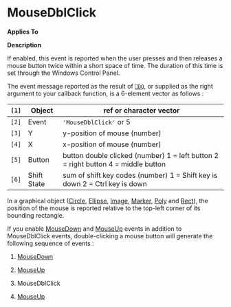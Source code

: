 




<h1 class="heading"><span class="name">MouseDblClick</span></h1>

**Applies To**


**Description**


If enabled, this event is reported when the user presses and then releases a mouse button twice within a short space of time. The duration of this time is set through the Windows Control Panel.


The event message reported as the result of [`⎕DQ`](../../Language/System%20Functions/dq.htm), or supplied as the right argument to your callback function, is a 6-element vector as follows :


| `[1]` | Object | ref or character vector |
| --- | --- | ---  |
| `[2]` | Event | `'MouseDblClick'` or 5 |
| `[3]` | Y | y-position of mouse (number) |
| `[4]` | X | x-position of mouse (number) |
| `[5]` | Button | button double clicked (number) 1 = left button 2 = right button 4 = middle button |
| `[6]` | Shift State | sum of shift key codes (number) 1 = Shift key is down 2 = Ctrl key is down |


In a graphical object ([Circle](../a-z/circle.md), [Ellipse](../a-z/ellipse.md), [Image](../a-z/image.md), [Marker](../a-z/marker.md), [Poly](../a-z/poly.md) and [Rect](../a-z/rect.md)), the position of the mouse is reported relative to the top-left corner of its bounding rectangle.


If you enable [MouseDown](../a-z/mousedown.md) and [MouseUp](../a-z/mouseup.md) events in addition to MouseDblClick events, double-clicking a mouse button will generate the following sequence of events :

1. [MouseDown](../a-z/mousedown.md)

2. [MouseUp](../a-z/mouseup.md)

3. MouseDblClick
4. [MouseUp](../a-z/mouseup.md)



